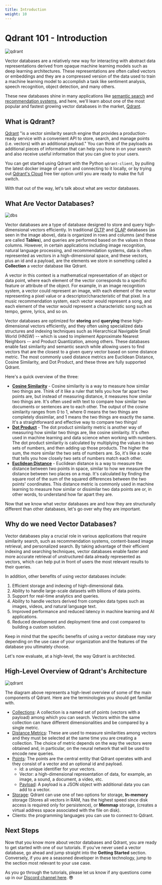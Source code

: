 ```yaml
---
title: Introduction
weight: 10
---
```


# Qdrant 101 - Introduction

![qdrant](https://qdrant.tech/images/logo_with_text.png)

Vector databases are a relatively new way for interacting with abstract data representations derived from opaque machine learning models such as deep learning architectures. These representations are often called vectors or embeddings and they are a compressed version of the data used to train a machine learning model to accomplish a task like sentiment analysis, speech recognition, object detection, and many others.

These new databases shine in many applications like [semantic search](https://en.wikipedia.org/wiki/Semantic_search) and [recommendation systems](https://en.wikipedia.org/wiki/Recommender_system), and here, we'll learn about one of the most popular and fastest growing vector databases in the market, [Qdrant](qdrant.tech).

## What is Qdrant?

[Qdrant](qdrant.tech) "is a vector similarity search engine that provides a production-ready service with a convenient API to store, search, and manage points (i.e. vectors) with an additional payload." You can think of the payloads as additional pieces of information that can help you hone in on your search and also receive useful information that you can give to your users.

You can get started using Qdrant with the Python `qdrant-client`, by pulling the latest docker image of `qdrant` and connecting to it locally, or by trying out [Qdrant's Cloud](https://cloud.qdrant.io/) free tier option until you are ready to make the full switch.

With that out of the way, let's talk about what are vector databases.

## What Are Vector Databases?

![dbs](../images/databases.png)

Vector databases are a type of database designed to store and query high-dimensional vectors efficiently. In traditional [OLTP](https://www.ibm.com/topics/oltp) and [OLAP](https://www.ibm.com/topics/olap) databases (as seen in the image above), data is organized in rows and columns (and these are called **Tables**), and queries are performed based on the values in those columns. However, in certain applications including image recognition, natural language processing, and recommendation systems, data is often represented as vectors in a high-dimensional space, and these vectors, plus an id and a payload, are the elements we store in something called a **Collection** a vector database like Qdrant.

A vector in this context is a mathematical representation of an object or data point, where each element of the vector corresponds to a specific feature or attribute of the object. For example, in an image recognition system, a vector could represent an image, with each element of the vector representing a pixel value or a descriptor/characteristic of that pixel. In a music recommendation system, each vector would represent a song, and each element of the vector would represent a characteristic song such as tempo, genre, lyrics, and so on.

Vector databases are optimized for **storing** and **querying** these high-dimensional vectors efficiently, and they often using specialized data structures and indexing techniques such as Hierarchical Navigable Small World (HNSW) -- which is used to implement Approximate Nearest Neighbors -- and Product Quantization, among others. These databases enable fast similarity and semantic search while allowing users to find vectors that are the closest to a given query vector based on some distance metric. The most commonly used distance metrics are Euclidean Distance, Cosine Similarity, and Dot Product, and these three are fully supported Qdrant.

Here's a quick overview of the three:
- [**Cosine Similarity**](https://en.wikipedia.org/wiki/Cosine_similarity) - Cosine similarity is a way to measure how similar two things are. Think of it like a ruler that tells you how far apart two points are, but instead of measuring distance, it measures how similar two things are. It's often used with text to compare how similar two documents or sentences are to each other. The output of the cosine similarity ranges from 0 to 1, where 0 means the two things are completely dissimilar, and 1 means the two things are exactly the same. It's a straightforward and effective way to compare two things!
- [**Dot Product**](https://en.wikipedia.org/wiki/Dot_product) - The dot product similarity metric is another way of measuring how similar two things are, like cosine similarity. It's often used in machine learning and data science when working with numbers. The dot product similarity is calculated by multiplying the values in two sets of numbers, and then adding up those products. The higher the sum, the more similar the two sets of numbers are. So, it's like a scale that tells you how closely two sets of numbers match each other.
- [**Euclidean Distance**](https://en.wikipedia.org/wiki/Euclidean_distance) - Euclidean distance is a way to measure the distance between two points in space, similar to how we measure the distance between two places on a map. It's calculated by finding the square root of the sum of the squared differences between the two points' coordinates. This distance metric is commonly used in machine learning to measure how similar or dissimilar two data points are or, in other words, to understand how far apart they are.

Now that we know what vector databases are and how they are structurally different than other databases, let's go over why they are important.

## Why do we need Vector Databases?

Vector databases play a crucial role in various applications that require similarity search, such as recommendation systems, content-based image retrieval, and personalized search. By taking advantage of their efficient indexing and searching techniques, vector databases enable faster and more accurate retrieval of unstructured data already represented as vectors, which can help put in front of users the most relevant results to their queries.

In addition, other benefits of using vector databases include:
1. Efficient storage and indexing of high-dimensional data.
3. Ability to handle large-scale datasets with billions of data points.
4. Support for real-time analytics and queries.
5. Ability to handle vectors derived from complex data types such as images, videos, and natural language text.
6. Improved performance and reduced latency in machine learning and AI applications.
7. Reduced development and deployment time and cost compared to building a custom solution.

Keep in mind that the specific benefits of using a vector database may vary depending on the use case of your organization and the features of the database you ultimately choose.

Let's now evaluate, at a high-level, the way Qdrant is architected.

## High-Level Overview of Qdrant's Architecture

![qdrant](../images/qdrant_overview_high_level.png)

The diagram above represents a high-level overview of some of the main components of Qdrant. Here are the terminologies you should get familiar with.

- [Collections](https://qdrant.tech/documentation/collections/): A collection is a named set of points (vectors with a payload) among which you can search. Vectors within the same collection can have different dimensionalities and be compared by a single metric.
- [Distance Metrics](https://en.wikipedia.org/wiki/Metric_space): These are used to measure similarities among vectors and they must be selected at the same time you are creating a collection. The choice of metric depends on the way the vectors were obtained and, in particular, on the neural network that will be used to encode new queries.
- [Points](https://qdrant.tech/documentation/points/): The points are the central entity that Qdrant operates with and they consist of a vector and an optional id and payload.
    - id: a unique identifier for your vectors.
    - Vector: a high-dimensional representation of data, for example, an image, a sound, a document, a video, etc.
    - [Payload](https://qdrant.tech/documentation/payload/): A payload is a JSON object with additional data you can add to a vector.
- [Storage](https://qdrant.tech/documentation/storage/): Qdrant can use one of two options for storage, **In-memory** storage (Stores all vectors in RAM, has the highest speed since disk access is required only for persistence), or **Memmap** storage, (creates a virtual address space associated with the file on disk).
- Clients: the programming languages you can use to connect to Qdrant.

## Next Steps

Now that you know more about vector databases and Qdrant, you are ready to get started with one of our tutorials. If you've never used a vector database, go ahead and jump straight into the **Getting Started** section. Conversely, if you are a seasoned developer in these technology, jump to the section most relevant to your use case.

As you go through the tutorials, please let us know if any questions come up in our [Discord channel here](https://qdrant.to/discord). 😎
